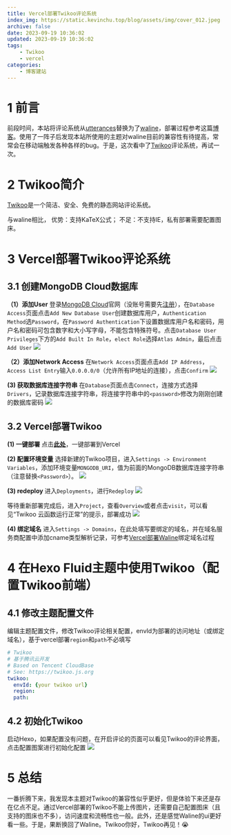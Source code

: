 ```yaml
---
title: Vercel部署Twikoo评论系统
index_img: https://static.kevinchu.top/blog/assets/img/cover_012.jpeg
archive: false
date: 2023-09-19 10:36:02
updated: 2023-09-19 10:36:02
tags:
    - Twikoo
    - vercel
categories:
    - 博客建站
---
```


# 1 前言

前段时间，本站将评论系统从[utterances](https://utteranc.es/)替换为了[waline](https://waline.js.org/)，部署过程参考这篇[博客](https://blog.kevinchu.top/2023/07/17/vercel-deploy-waline/)。使用了一阵子后发现本站所使用的主题对waline目前的兼容性有待提高，常常会在移动端触发各种各样的bug。于是，这次看中了[Twikoo](https://twikoo.js.org/)评论系统，再试一次。


# 2 Twikoo简介
[Twikoo](https://twikoo.js.org/)是一个简洁、安全、免费的静态网站评论系统。

与waline相比，
优势：支持KaTeX公式；
不足：不支持IE，私有部署需要配置图床。


# 3 Vercel部署Twikoo评论系统

## 3.1 创建MongoDB Cloud数据库

**（1）添加User**
登录[MongoDB Cloud](https://cloud.mongodb.com/)官网（没账号需要先[注册](https://www.mongodb.com/cloud/atlas/register)），在`Database Access`页面点击`Add New Database User`创建数据库用户，`Authentication Method`选`Password`，在`Password Authentication`下设置数据库用户名和密码，用户名和密码可包含数字和大小写字母，不能包含特殊符号。点击`Database User Privileges`下方的`Add Built In Role`，`elect Role`选择`Atlas Admin`，最后点击`Add User`
![](https://static.kevinchu.top/blog/public/20230919134741.png)

**（2）添加Network Access**
在`Network Access`页面点击`Add IP Address`，`Access List Entry`输入`0.0.0.0/0`（允许所有IP地址的连接），点击`Confirm`
![](https://static.kevinchu.top/blog/public/20230919134854.png)

**(3) 获取数据库连接字符串**
在`Database`页面点击`Connect`，连接方式选择`Drivers`，记录数据库连接字符串，将连接字符串中的`<password>`修改为刚刚创建的数据库密码
![](https://static.kevinchu.top/blog/public/20230919135337.png)

## 3.2 Vercel部署Twikoo

**(1) 一键部署**
点击[**此处**](https://vercel.com/import/project?template=https://github.com/twikoojs/twikoo/tree/main/src/server/vercel-min)，一键部署到Vercel

**(2) 配置环境变量**
选择新建的Twikoo项目，进入`Settings -> Environment Variables`，添加环境变量`MONGODB_URI`，值为前面的MongoDB数据库连接字符串（注意替换`<Password>`）。
![](https://static.kevinchu.top/blog/public/20230919145739.png)

**(3) redeploy**
进入`Deployments`，进行`Redeploy`
![](https://static.kevinchu.top/blog/public/20230919145835.png)

等待重新部署完成后，进入`Project`，查看`Overview`或者点击`visit`，可以看见“Twikoo 云函数运行正常”的提示，部署成功
![](https://static.kevinchu.top/blog/public/20230919150108.png)

**(4) 绑定域名**
进入`Settings -> Domains`，在此处填写要绑定的域名，并在域名服务商配置中添加cname类型解析记录，可参考[Vercel部署Waline](https://blog.kevinchu.top/2023/07/17/vercel-deploy-waline/)绑定域名过程


# 4 在Hexo Fluid主题中使用Twikoo（配置Twikoo前端）

## 4.1 修改主题配置文件
编辑主题配置文件，修改Twikoo评论相关配置，envId为部署的访问地址（或绑定域名），基于vercel部署`region`和`path`不必填写

```yml
# Twikoo
# 基于腾讯云开发
# Based on Tencent CloudBase
# See: https://twikoo.js.org
twikoo:
  envId: {your twikoo url}
  region: 
  path: 
```

## 4.2 初始化Twikoo

启动Hexo，如果配置没有问题，在开启评论的页面可以看见Twikoo的评论界面，点击配置图案进行初始化配置
![](https://static.kevinchu.top/blog/public/20230919170437.png)


# 5 总结

一番折腾下来，我发现本主题对Twikoo的兼容性似乎更好，但是体验下来还是存在亿点不足。通过Vercel部署的Twikoo不能上传图片，还需要自己配置图床（且支持的图床也不多），访问速度和流畅性也一般。此外，还是感觉Waline的ui更好看一些。于是，果断换回了Waline。Twikoo你好，Twikoo再见！😭